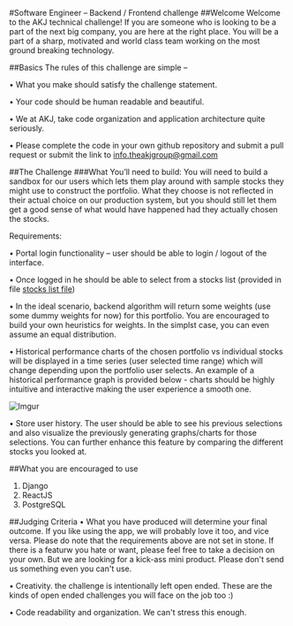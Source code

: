 #Software Engineer – Backend / Frontend challenge 
##Welcome
Welcome to the AKJ technical challenge! If you are someone who is looking to be a part of the next big company, you are here at the right place. You will be a part of a sharp, motivated and world class team working on the most ground breaking technology. 

##Basics 
The rules of this challenge are simple –

•	What you make should satisfy the challenge statement.	

•	Your code should be human readable and beautiful.

•	We at AKJ, take code organization and application architecture quite seriously.

•	Please complete the code in your own github repository and submit a pull request or submit the link to info.theakjgroup@gmail.com

##The Challenge
###What You’ll need to build:
You will need to build a sandbox for our users which lets them play around with sample stocks they might use to construct the portfolio. What they choose is not reflected in their actual choice on our production system, but you should still let them get a good sense of what would have happened had they actually chosen the stocks.

Requirements:

•	Portal login functionality – user should be able to login / logout of the interface.

•	Once logged in he should be able to select from a stocks list (provided in file [stocks list file](https://github.com/Investak/Interview-Challenge/blob/master/Stock%20List.xlsx))

•	In the ideal scenario, backend algorithm will return some weights (use some dummy weights for now) for this portfolio. You are encouraged to build your own heuristics for weights. In the simplst case, you can even assume an equal distribution.

•	Historical performance charts of the chosen portfolio vs individual stocks will be displayed in a time series (user selected time range) which will change depending upon the portfolio user selects.
An example of a historical performance graph is provided below - charts should be highly intuitive and interactive making the user experience a smooth one. 

![Imgur](http://i.imgur.com/r6PcUCP.png?1)

•	Store user history. The user should be able to see his previous selections and also visualize the previously generating graphs/charts for those selections. You can further enhance this feature by comparing the different stocks you looked at.

##What you are encouraged to use
1.	Django
2.	ReactJS
3.	PostgreSQL

##Judging Criteria
•	What you have produced will determine your final outcome. If you like using the app, we will probably love it too, and vice versa. Please do note that the requirements above are not set in stone. If there is a featurw you hate or want, please feel free to take a decision on your own. But we are looking for a kick-ass mini product. Please don't send us something even you can't use. 

•	Creativity. the challenge is intentionally left open ended. These are the kinds of open ended challenges you will face on the job too :)

•	Code readability and organization. We can't stress this enough.

